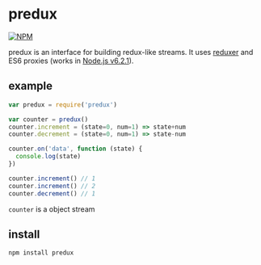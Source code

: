 predux
===============

[![NPM](https://nodei.co/npm/predux.png)](https://nodei.co/npm/predux/)

predux is an interface for building redux-like streams. It uses [reduxer](https://github.com/lukeburns/reduxer) and ES6 proxies (works in [Node.js v6.2.1](http://node.green/)).

example
-------

```js
var predux = require('predux')

var counter = predux()
counter.increment = (state=0, num=1) => state+num
counter.decrement = (state=0, num=1) => state-num

counter.on('data', function (state) {
  console.log(state)
})

counter.increment() // 1
counter.increment() // 2
counter.decrement() // 1
```

`counter` is a object stream

install
-----

```
npm install predux
```